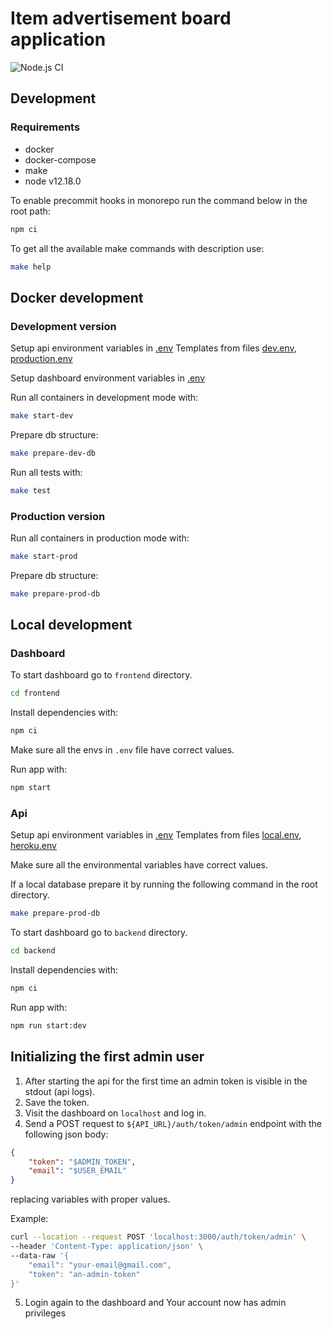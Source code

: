 # Item advertisement board application

![Node.js CI](https://github.com/pwr-piisw/board-project/workflows/Node.js%20CI/badge.svg)

## Development

### Requirements

- docker
- docker-compose
- make
- node v12.18.0

To enable precommit hooks in monorepo run the command below in the root path:

```bash
npm ci
```

To get all the available make commands with description use:

```bash
make help
```

## Docker development

### Development version

Setup api environment variables in [.env](./backend/.env)
Templates from files [dev.env](./backend/dev.env), [production.env](./backend/production.env)

Setup dashboard environment variables in [.env](./frontend/.env)

Run all containers in development mode with:

```bash
make start-dev
```

Prepare db structure:

```bash
make prepare-dev-db
```

Run all tests with:

```bash
make test
```

### Production version

Run all containers in production mode with:

```bash
make start-prod
```

Prepare db structure:

```bash
make prepare-prod-db
```

## Local development

### Dashboard

To start dashboard go to `frontend` directory.

```bash
cd frontend
```

Install dependencies with:

```bash
npm ci
```

Make sure all the envs in `.env` file have correct values.

Run app with:

```bash
npm start
```

### Api

Setup api environment variables in [.env](./backend/.env)
Templates from files [local.env](./backend/local.env), [heroku.env](./backend/heroku.env)

Make sure all the environmental variables have correct values.

If a local database prepare it by running the following command in the root directory.

```bash
make prepare-prod-db
```

To start dashboard go to `backend` directory.

```bash
cd backend
```

Install dependencies with:

```bash
npm ci
```

Run app with:

```bash
npm run start:dev
```

## Initializing the first admin user

1. After starting the api for the first time an admin token is visible in the stdout (api logs).
2. Save the token.
3. Visit the dashboard on `localhost` and log in.
4. Send a POST request to `${API_URL}/auth/token/admin` endpoint with the following json body:
```json
{
    "token": "$ADMIN_TOKEN",
    "email": "$USER_EMAIL"
}
```
replacing variables with proper values.

Example:
```bash
curl --location --request POST 'localhost:3000/auth/token/admin' \
--header 'Content-Type: application/json' \
--data-raw '{
    "email": "your-email@gmail.com",
    "token": "an-admin-token"
}'
```
5. Login again to the dashboard and Your account now has admin privileges